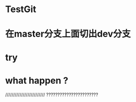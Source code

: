 # TestGit
# 在master分支上面切出dev分支
# try 
# what happen ?
/////////////////////////
???????????????????????
